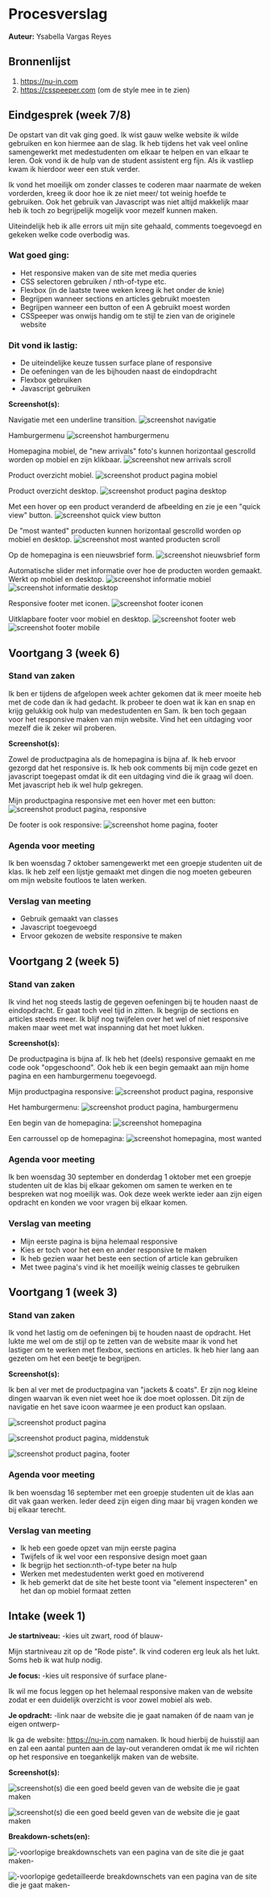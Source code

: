 # Procesverslag
**Auteur:** Ysabella Vargas Reyes

## Bronnenlijst
1. https://nu-in.com
2. https://csspeeper.com (om de style mee in te zien)

## Eindgesprek (week 7/8)

De opstart van dit vak ging goed. Ik wist gauw welke website ik wilde gebruiken en kon hiermee aan de slag. Ik heb tijdens het vak veel online samengewerkt met medestudenten om elkaar te helpen en van elkaar te leren. Ook vond ik de hulp van de student assistent erg fijn. Als ik vastliep kwam ik hierdoor weer een stuk verder.

Ik vond het moeilijk om zonder classes te coderen maar naarmate de weken vorderden, kreeg ik door hoe ik ze niet meer/ tot weinig hoefde te gebruiken. Ook het gebruik van Javascript was niet altijd makkelijk maar heb ik toch zo begrijpelijk mogelijk voor mezelf kunnen maken.

Uiteindelijk heb ik alle errors uit mijn site gehaald, comments toegevoegd en gekeken welke code overbodig was.

### Wat goed ging:
- Het responsive maken van de site met media queries
- CSS selectoren gebruiken / nth-of-type etc.
- Flexbox (in de laatste twee weken kreeg ik het onder de knie)
- Begrijpen wanneer sections en articles gebruikt moesten
- Begrijpen wanneer een button of een A gebruikt moest worden
- CSSpeeper was onwijs handig om te stijl te zien van de originele website

### Dit vond ik lastig:
- De uiteindelijke keuze tussen surface plane of responsive
- De oefeningen van de les bijhouden naast de eindopdracht
- Flexbox gebruiken
- Javascript gebruiken

**Screenshot(s):**

Navigatie met een underline transition.
![screenshot navigatie](images/readme/week7-8.navigatie.png)

Hamburgermenu
![screenshot hamburgermenu](images/readme/week7-8.hamburgermenu.png)

Homepagina mobiel, de "new arrivals" foto's kunnen horizontaal gescrolld worden op mobiel en zijn klikbaar.
![screenshot new arrivals scroll](images/readme/week7-8.mobiel.home.png)

Product overzicht mobiel.
![screenshot product pagina mobiel](images/readme/week7-8.producten.mobiel.png)

Product overzicht desktop.
![screenshot product pagina desktop](images/readme/week7-8.producten.web.png)

Met een hover op een product veranderd de afbeelding en zie je een "quick view" button.
![screenshot quick view button](images/readme/week7-8.product.hover.png)

De "most wanted" producten kunnen horizontaal gescrolld worden op mobiel en desktop.
![screenshot most wanted producten scroll](images/readme/week7-8.mostwanted.scroll.png)

Op de homepagina is een nieuwsbrief form.
![screenshot nieuwsbrief form](images/readme/week7-8.newsletter.png)

Automatische slider met informatie over hoe de producten worden gemaakt. Werkt op mobiel en desktop.
![screenshot informatie mobiel](images/readme/week7-8.informatie.mobiel.png)
![screenshot informatie desktop](images/readme/week7-8.informatie.png)

Responsive footer met iconen.
![screenshot footer iconen](images/readme/week7-8.footer.redirect.png)

Uitklapbare footer voor mobiel en desktop.
![screenshot footer web](images/readme/week7-8.footer.web.png)
![screenshot footer mobile](images/readme/week7-8.footer.png)

## Voortgang 3 (week 6)

### Stand van zaken

Ik ben er tijdens de afgelopen week achter gekomen dat ik meer moeite heb met de code dan ik had gedacht. Ik probeer te doen wat ik kan en snap en krijg gelukkig ook hulp van medestudenten en Sam. Ik ben toch gegaan voor het responsive maken van mijn website. Vind het een uitdaging voor mezelf die ik zeker wil proberen.

**Screenshot(s):**

Zowel de productpagina als de homepagina is bijna af. Ik heb ervoor gezorgd dat het responsive is. Ik heb ook comments bij mijn code gezet en javascript toegepast omdat ik dit een uitdaging vind die ik graag wil doen. Met javascript heb ik wel hulp gekregen.

Mijn productpagina responsive met een hover met een button:
![screenshot product pagina, responsive](images/readme/week6.voortgang1.png)

De footer is ook responsive:
![screenshot home pagina, footer](images/readme/week6.voortgang2.png)

### Agenda voor meeting

Ik ben woensdag 7 oktober samengewerkt met een groepje studenten uit de klas. Ik heb zelf een lijstje gemaakt met dingen die nog moeten gebeuren om mijn website foutloos te laten werken.

### Verslag van meeting

- Gebruik gemaakt van classes
- Javascript toegevoegd
- Ervoor gekozen de website responsive te maken

## Voortgang 2 (week 5)

### Stand van zaken

Ik vind het nog steeds lastig de gegeven oefeningen bij te houden naast de eindopdracht. Er gaat toch veel tijd in zitten. Ik begrijp de sections en articles steeds meer. Ik blijf nog twijfelen over het wel of niet responsive maken maar weet met wat inspanning dat het moet lukken.

**Screenshot(s):**

De productpagina is bijna af. Ik heb het (deels) responsive gemaakt en me code ook "opgeschoond". Ook heb ik een begin gemaakt aan mijn home pagina en een hamburgermenu toegevoegd.

Mijn productpagina responsive:
![screenshot product pagina, responsive](images/readme/week2.voortgang1.png)

Het hamburgermenu:
![screenshot product pagina, hamburgermenu](images/readme/week2.voortgang2.png)

Een begin van de homepagina:
![screenshot homepagina](images/readme/week2.voortgang3.png)

Een carroussel op de homepagina:
![screenshot homepagina, most wanted](images/readme/week2.voortgang4.png)


### Agenda voor meeting

Ik ben woensdag 30 september en donderdag 1 oktober met een groepje studenten uit de klas bij elkaar gekomen om samen te werken en te bespreken wat nog moeilijk was. Ook deze week werkte ieder aan zijn eigen opdracht en konden we voor vragen bij elkaar komen.

### Verslag van meeting

- Mijn eerste pagina is bijna helemaal responsive
- Kies er toch voor het een en ander responsive te maken
- Ik heb gezien waar het beste een section of article kan gebruiken
- Met twee pagina's vind ik het moeilijk weinig classes te gebruiken


## Voortgang 1 (week 3)

### Stand van zaken

Ik vond het lastig om de oefeningen bij te houden naast de opdracht. Het lukte me wel om de stijl op te zetten van de website maar ik vond het lastiger om te werken met flexbox, sections en articles. Ik heb hier lang aan gezeten om het een beetje te begrijpen.

**Screenshot(s):**

Ik ben al ver met de productpagina van "jackets & coats". Er zijn nog kleine dingen waarvan ik even niet weet hoe ik doe moet oplossen. Dit zijn de navigatie en het save icoon waarmee je een product kan opslaan.

![screenshot product pagina](images/readme/week1.voortgang1.png)

![screenshot product pagina, middenstuk](images/readme/week1.voortgang2.png)

![screenshot product pagina, footer](images/readme/week1.voortgang3.png)


### Agenda voor meeting

Ik ben woensdag 16 september met een groepje studenten uit de klas aan dit vak gaan werken. Ieder deed zijn eigen ding maar bij vragen konden we bij elkaar terecht.

### Verslag van meeting

- Ik heb een goede opzet van mijn eerste pagina
- Twijfels of ik wel voor een responsive design moet gaan
- Ik begrijp het section:nth-of-type beter na hulp
- Werken met medestudenten werkt goed en motiverend
- Ik heb gemerkt dat de site het beste toont via "element inspecteren" en het dan op mobiel formaat zetten


## Intake (week 1)

**Je startniveau:** -kies uit zwart, rood óf blauw-

Mijn startniveau zit op de "Rode piste". Ik vind coderen erg leuk als het lukt. Soms heb ik wat hulp nodig.

**Je focus:** -kies uit responsive óf surface plane-

Ik wil me focus leggen op het helemaal responsive maken van de website zodat er een duidelijk overzicht is voor zowel mobiel als web.

**Je opdracht:** -link naar de website die je gaat namaken óf de naam van je eigen ontwerp-

Ik ga de website: https://nu-in.com namaken. Ik houd hierbij de huisstijl aan en zal een aantal punten aan de lay-out veranderen omdat ik me wil richten op het responsive en toegankelijk maken van de website.

**Screenshot(s):**

![screenshot(s) die een goed beeld geven van de website die je gaat maken](images/readme/product_page_nu-in.png)

![screenshot(s) die een goed beeld geven van de website die je gaat maken](images/readme/sustainable_page_nu-in.png)

**Breakdown-schets(en):**

![-voorlopige breakdownschets van een pagina van de site die je gaat maken-](images/readme/breakdown-schets1.png)

![-voorlopige gedetailleerde breakdownschets van een pagina van de site die je gaat maken-](images/readme/breakdown-schets2.png)
